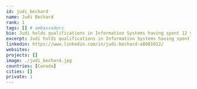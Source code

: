 ```yaml
---
id: judi_bechard
name: Judi Bechard
rank: 1
tags: [] # ambassadors
bio: Judi holds qualifications in Information Systems having spent 12 years working internationally for corporations as a Technical Specialist in the field of Information Technology. Judi Bechard is also a certified and experienced Intuitive Consultant and Healing Therapist, working with clients in 8 countries and counting. In addition to her current private practice, Judi is the Director of HealthCare Victoria, a community resource providing access to over 1600 natural healthcare providers. Ambassador fell in love with Threefold It was love at first byte! When you know, you know.ThreeFold has an admirable and worthy mission to expand and revolutionize the way the global community connects online in a responsible, sustainable, future-minded way. 
excerpt: Judi holds qualifications in Information Systems having spent 12 years working internationally.
linkedin: https://www.linkedin.com/in/judi-bechard-a8081012/
websites: 
projects: []
image: ./judi_bechard.jpg
countries: [Canada]
cities: []
private: 1
---
```

